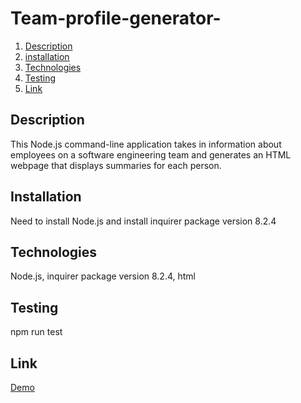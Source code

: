 # Team-profile-generator-

1. [Description](#description)
2. [installation](#installation)
3. [Technologies](#technologies)
4. [Testing](#testing)
5. [Link](#link)


<a name = "description"></a>
## Description
This Node.js command-line application takes in information about employees on a software engineering team and generates an HTML webpage that displays summaries for each person.

<a name = "installation"></a>
## Installation
Need to install Node.js and install inquirer package version 8.2.4

<a name = "technologies"></a>
## Technologies
Node.js,
inquirer package version 8.2.4,
html

<a name = "testing"></a>
## Testing
npm run test 

<a name = "Link"></a>
## Link
[Demo]()
